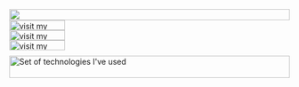 <picture>
  <source
    media="(prefers-color-scheme: dark)"
    srcset="https://mariofdezzz.vercel.app/api/header"
  />
  <img
    src="https://mariofdezzz.vercel.app/api/header"
    width="100%"
    height="20"
    align="left"
  />
</picture>
<a href="https://mariofdezzz.dev">
  <picture>
    <source
      media="(prefers-color-scheme: dark)"
      srcset="https://mariofdezzz.vercel.app/api/link/website"
      label="Visit"
    />
    <img
      src="https://mariofdezzz.vercel.app/api/link/website"
      alt="visit my website"
      width="100"
      height="18px"
      align="left"
    />
  </picture>
</a>
<img src="data:null;," width="100%" height="0" align="left" alt="" />
<a href="https://linkedin.com/in/mario-ferrero">
  <picture>
    <source
      media="(prefers-color-scheme: dark)"
      srcset="https://mariofdezzz.vercel.app/api/link/linked_in"
    />
    <img
      src="https://mariofdezzz.vercel.app/api/link/linked_in"
      alt="visit my LinkedIn profile"
      width="100"
      height="18"
      align="left"
    />
  </picture>
</a>
<img src="data:null;," width="100%" height="0" align="left" alt="" />
<a href="https://substack.com/@mariofdezzz" style="margin-bottom: 5px">
  <picture>
    <source
      media="(prefers-color-scheme: dark)"
      srcset="https://mariofdezzz.vercel.app/api/link/substack"
    />
    <img
      src="https://mariofdezzz.vercel.app/api/link/substack"
      alt="visit my Substack profile"
      width="100"
      height="18"
      align="left"
    />
  </picture>
</a>
<img src="data:null;," width="100%" height="0" align="left" alt="" style="margin-bottom: 10px" />
<picture >
  <img
    src="https://mariofdezzz.vercel.app/api/languages"
    alt="Set of technologies I've used"
    width="100%"
    height="40"
    align="left"
  />
</picture>
<img src="data:null;," width="100%" height="0" align="left" alt="" />
<!-- <picture>
  <source
    media="(prefers-color-scheme: dark)"
    srcset="https://readme.mariofdezzz.com/craft?theme=dark"
  />
  <img
    src="https://readme.mariofdezzz.com/craft?theme=light"
    width="100%"
    height="150"
    align="left"
  />
</picture> -->
